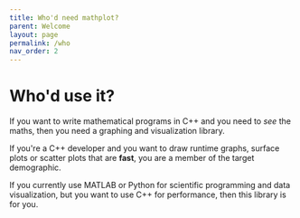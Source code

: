 ```yaml
---
title: Who'd need mathplot?
parent: Welcome
layout: page
permalink: /who
nav_order: 2
---
```

# Who'd use it?

If you want to write mathematical programs in C++ and you need to *see* the maths, then you need a graphing and visualization library.

If you're a C++ developer and you want to draw runtime graphs, surface plots or scatter plots that are **fast**, you are a member of the target demographic.

If you currently use MATLAB or Python for scientific programming and data visualization, but you want to use C++ for performance, then this library is for you.